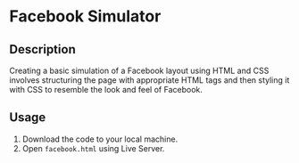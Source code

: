 # Facebook Simulator

## Description

Creating a basic simulation of a Facebook layout using HTML and CSS involves structuring the page with appropriate HTML tags and then styling it with CSS to resemble the look and feel of Facebook. 

## Usage

1. Download the code to your local machine.
2. Open `facebook.html` using Live Server.